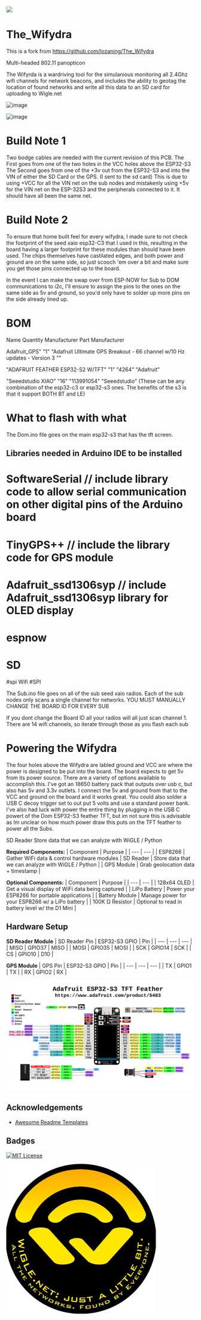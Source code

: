 # # 
<img src="https://i.imgur.com/rTWAT7X.jpg">


# The_Wifydra
This is a fork from https://github.com/lozaning/The_Wifydra 

Multi-headed 802.11 panopticon

The Wifyrda is a wardriving tool for the simulanious monitoring all 2.4Ghz wifi channels for network beacons, and includes the ability to geotag the location of found networks and write all this data to an SD card for uploading to Wigle.net

![image](https://github.com/lozaning/The_Wifydra/assets/13127833/40c7db88-5f30-40e3-a340-c568a6b9d1a1)

![image](https://github.com/lozaning/The_Wifydra/assets/13127833/05d1311d-2f22-4797-af1c-c54453f760cb)


# Build Note 1
Two bodge cables are needed with the current revision of this PCB.
The First goes from one of the two holes in the VCC holes above the ESP32-S3
The Second goes from one of the +3v out from the ESP32-S3 and into the VIN of either the SD Card or the GPS. (I sent to the sd card)
This is due to using +VCC for all the VIN net on the sub nodes and mistakenly using +5v for the VIN net on the ESP-32S3 and the peripherals connected to it. It should have all been the same net. 

# Build Note 2
To ensure that home built feel for every wifydra, I made sure to not check the footprint of the seed xaio esp32-C3 that I used in this, resulting in the board having a larger footprint for these modules than should have been used. The chips themselves have castilated edges, and both power and ground are on the same side, so just scooch 'em over a bit and make sure you get those pins connected up to the board. 

In the event I can make the swap over from ESP-NOW for Sub to DOM communications to i2c, I'll ensure to assign the pins to the ones on the same side as 5v and ground, so you'd only have to solder up more pins on the side already lined up.


# BOM
Name	Quantity	Manufacturer Part	Manufacturer

Adafruit_GPS"	"1"	"Adafruit Ultimate GPS Breakout - 66 channel w/10 Hz updates - Version 3
""

"ADAFRUIT FEATHER ESP32-S2 W/TFT"	"1"	"4264"	"Adafruit"

"Seeedstudio XIAO"	"16"	"113991054"	"Seeedstudio" (These can be any combination of the esp32-c3 or esp32-s3 ones. The benefits of the s3 is that it support BOTH BT and LE)

# What to flash with what

The Dom.ino file goes on the main esp32-s3 that has the tft screen. 

## Libraries needed in Arduino IDE to be installed 
 
 # SoftwareSerial        // include library code to allow serial communication on other digital pins of the Arduino board
 # TinyGPS++            // include the library code for GPS module
 # Adafruit_ssd1306syp   // include Adafruit_ssd1306syp library for OLED display
 # espnow 
 # SD 
 #spi Wifi
 #SPI
 


The Sub.ino file goes on all of the sub seed xaio radios. Each of the sub nodes only scans a single channel for networks. 
YOU MUST MANUALLY CHANGE THE BOARD ID FOR EVERY SUB

If you dont change the Board ID all your radios will all just scan channel 1. There are 14 wifi channels, so iterate through those as you flash each sub

# Powering the Wifydra
The four holes above the Wifydra are labled ground and VCC are where the power is designed to be put into the board.
The board expects to get 5v from its power source. There are a variety of options available to accomplish this. I've got an 18650 battery pack that outputs over usb c, but also has 5v and 3.3v outlets. I connect the 5v and ground from that to the VCC and ground on the board and it works great. You could also solder a USB C decoy trigger set to out put 5 volts and use a standard power bank. I've also had luck with power the entire thing by plugging in the USB C powert of the Dom ESP32-S3 feather TFT, but im not sure this is advisable as Im unclear on how much power draw this puts on the TFT feather to power all the Subs.  

 
 

SD Reader	Store data that we can analyze with WiGLE / Python
  
**Required Components:**
| Component | Purpose |
| --- | --- |
| ESP8266 | Gather WiFi data & control hardware modules
| SD Reader | Store data that we can analyze with WiGLE / Python |
| GPS Module | Grab geolocation data + timestamp |

**Optional Components:**
| Component | Purpose | 
| --- | --- |
| 128x64 OLED | Get a visual display of WiFi data being captured |
| LiPo Battery | Power your ESP8266 for portable applications |
| Battery Module | Manage power for your ESP8266 w/ a LiPo battery |
| 100K Ω Resistor | Optional to read in battery level w/ the D1 Mini |
   
## Hardware Setup

**SD Reader Module** 
| SD Reader Pin | ESP32-S3 GPIO | Pin |
| --- | --- | --- |
| MISO | GPIO37 | MISO |
| MOSI | GPIO35 | MOSI |
| SCK | GPIO14 | SCK |
| CS | GPIO10 | D10 |

**GPS Module** 
| GPS Pin | ESP32-S3 GPIO |  Pin |
| --- | --- | --- |
| TX | GPIO1 | TX |
| RX | GPIO2 | RX |

 
 <img src="https://raw.githubusercontent.com/miami6/The_Wifydra-2023/main/Adafruit%20ESP32-S3%20TFT%20Feather%20Pinouts.jpg">
 

## Acknowledgements

 - [Awesome Readme Templates](https://awesomeopensource.com/project/elangosundar/awesome-README-templates)
  

## Badges

 

[![MIT License](https://img.shields.io/badge/License-MIT-green.svg)](https://choosealicense.com/licenses/mit/) 
 
 
 <img src="https://github.com/miami6/ESP8266-Mini-Wardriver/blob/main/b_gWKr0k_400x400.jpeg">

